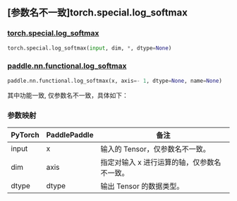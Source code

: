 ## [参数名不一致]torch.special.log_softmax

### [torch.special.log_softmax](https://pytorch.org/docs/stable/special.html#torch.special.log_softmax)

```python
torch.special.log_softmax(input, dim, *, dtype=None)
```

### [paddle.nn.functional.log_softmax](https://www.paddlepaddle.org.cn/documentation/docs/zh/develop/api/paddle/nn/functional/log_softmax_cn.html)

```python
paddle.nn.functional.log_softmax(x, axis=- 1, dtype=None, name=None)
```

其中功能一致, 仅参数名不一致，具体如下：

### 参数映射

| PyTorch | PaddlePaddle | 备注                                        |
| ------- | ------------ | ------------------------------------------- |
| input   | x            | 输入的 Tensor，仅参数名不一致。             |
| dim     | axis         | 指定对输入 x 进行运算的轴，仅参数名不一致。 |
| dtype   | dtype        | 输出 Tensor 的数据类型。                    |
